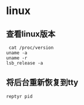 # linux

## 查看linux版本

```shell
 cat /proc/version 
uname -a
uname -r
lsb_release -a
```



## 将后台重新恢复到tty

`reptyr pid`

